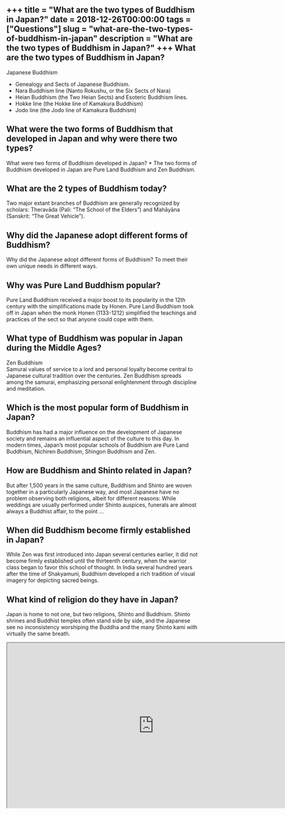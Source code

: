 +++
title = "What are the two types of Buddhism in Japan?"
date = 2018-12-26T00:00:00
tags = ["Questions"]
slug = "what-are-the-two-types-of-buddhism-in-japan"
description = "What are the two types of Buddhism in Japan?"
+++
What are the two types of Buddhism in Japan?
--------------------------------------------

Japanese Buddhism

- Genealogy and Sects of Japanese Buddhism.
- Nara Buddhism line (Nanto Rokushu, or the Six Sects of Nara)
- Heian Buddhism (the Two Heian Sects) and Esoteric Buddhism lines.
- Hokke line (the Hokke line of Kamakura Buddhism)
- Jodo line (the Jodo line of Kamakura Buddhism)

What were the two forms of Buddhism that developed in Japan and why were there two types?
-----------------------------------------------------------------------------------------

What were two forms of Buddhism developed in Japan? \* The two forms of Buddhism developed in Japan are Pure Land Buddhism and Zen Buddhism.

What are the 2 types of Buddhism today?
---------------------------------------

Two major extant branches of Buddhism are generally recognized by scholars: Theravāda (Pali: “The School of the Elders”) and Mahāyāna (Sanskrit: “The Great Vehicle”).

Why did the Japanese adopt different forms of Buddhism?
-------------------------------------------------------

Why did the Japanese adopt different forms of Buddhism? To meet their own unique needs in different ways.

Why was Pure Land Buddhism popular?
-----------------------------------

Pure Land Buddhism received a major boost to its popularity in the 12th century with the simplifications made by Honen. Pure Land Buddhism took off in Japan when the monk Honen (1133-1212) simplified the teachings and practices of the sect so that anyone could cope with them.

What type of Buddhism was popular in Japan during the Middle Ages?
------------------------------------------------------------------

Zen Buddhism  
Samurai values of service to a lord and personal loyalty become central to Japanese cultural tradition over the centuries. Zen Buddhism spreads among the samurai, emphasizing personal enlightenment through discipline and meditation.

Which is the most popular form of Buddhism in Japan?
----------------------------------------------------

Buddhism has had a major influence on the development of Japanese society and remains an influential aspect of the culture to this day. In modern times, Japan’s most popular schools of Buddhism are Pure Land Buddhism, Nichiren Buddhism, Shingon Buddhism and Zen.

How are Buddhism and Shinto related in Japan?
---------------------------------------------

But after 1,500 years in the same culture, Buddhism and Shinto are woven together in a particularly Japanese way, and most Japanese have no problem observing both religions, albeit for different reasons: While weddings are usually performed under Shinto auspices, funerals are almost always a Buddhist affair, to the point …

When did Buddhism become firmly established in Japan?
-----------------------------------------------------

While Zen was first introduced into Japan several centuries earlier, it did not become firmly established until the thirteenth century, when the warrior class began to favor this school of thought. In India several hundred years after the time of Shakyamuni, Buddhism developed a rich tradition of visual imagery for depicting sacred beings.

What kind of religion do they have in Japan?
--------------------------------------------

Japan is home to not one, but two religions, Shinto and Buddhism. Shinto shrines and Buddhist temples often stand side by side, and the Japanese see no inconsistency worshiping the Buddha and the many Shinto kami with virtually the same breath.

<iframe allow="accelerometer; autoplay; clipboard-write; encrypted-media; gyroscope; picture-in-picture" allowfullscreen="" class="__youtube_prefs__  epyt-is-override  no-lazyload" data-no-lazy="1" data-origheight="433" data-origwidth="770" data-skipgform_ajax_framebjll="" height="433" id="_ytid_67687" loading="lazy" src="https://www.youtube.com/embed/C_yRCPfPark?enablejsapi=1&autoplay=0&cc_load_policy=0&cc_lang_pref=&iv_load_policy=1&loop=0&modestbranding=0&rel=1&fs=1&playsinline=0&autohide=2&theme=dark&color=red&controls=1&" title="YouTube player" width="770"></iframe>
